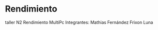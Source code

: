 # Rendimiento
taller N2 Rendimiento MultiPc
Integrantes: Mathias Fernández
             Frixon Luna
             

